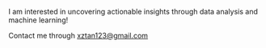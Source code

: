 I am interested in uncovering actionable insights through data analysis and machine learning! 

Contact me through xztan123@gmail.com
